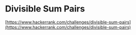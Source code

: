 # Divisible Sum Pairs
[https://www.hackerrank.com/challenges/divisible-sum-pairs](https://www.hackerrank.com/challenges/divisible-sum-pairs)